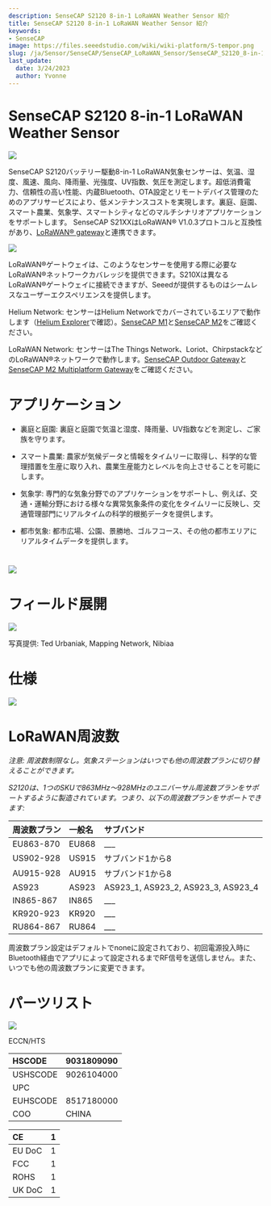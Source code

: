 ```yaml
---
description: SenseCAP S2120 8-in-1 LoRaWAN Weather Sensor 紹介
title: SenseCAP S2120 8-in-1 LoRaWAN Weather Sensor 紹介
keywords:
- SenseCAP
image: https://files.seeedstudio.com/wiki/wiki-platform/S-tempor.png
slug: /ja/Sensor/SenseCAP/SenseCAP_LoRaWAN_Sensor/SenseCAP_S2120_8-in-1_LoRaWAN_Weather_Sensor/SenseCAP_S2120_8-in-1_LoRaWAN_Weather_Sensor_Introduction
last_update:
  date: 3/24/2023
  author: Yvonne
---
```


# SenseCAP S2120 8-in-1 LoRaWAN Weather Sensor

[![](https://files.seeedstudio.com/wiki/wiki%20images/S2120%20Introduction.files/Introduction146.png)](https://www.seeedstudio.com/sensecap-s2120-lorawan-8-in-1-weather-sensor-p-5436.html)

SenseCAP S2120バッテリー駆動8-in-1 LoRaWAN気象センサーは、気温、湿度、風速、風向、降雨量、光強度、UV指数、気圧を測定します。超低消費電力、信頼性の高い性能、内蔵Bluetooth、OTA設定とリモートデバイス管理のためのアプリサービスにより、低メンテナンスコストを実現します。裏庭、庭園、スマート農業、気象学、スマートシティなどのマルチシナリオアプリケーションをサポートします。
SenseCAP S21XXはLoRaWAN® V1.0.3プロトコルと互換性があり、[LoRaWAN® gateway](https://www.seeedstudio.com/LoRaWAN-Gateway-c-1936.html)と連携できます。

![](https://files.seeedstudio.com/wiki/wiki%20images/S2120%20Introduction.files/Introduction914.png)

LoRaWAN®ゲートウェイは、このようなセンサーを使用する際に必要なLoRaWAN®ネットワークカバレッジを提供できます。S210Xは異なるLoRaWAN®ゲートウェイに接続できますが、Seeedが提供するものはシームレスなユーザーエクスペリエンスを提供します。

Helium Network: センサーはHelium Networkでカバーされているエリアで動作します（[Helium Explorer](https://explorer.helium.com/)で確認）。[SenseCAP M1](https://www.seeedstudio.com/SenseCAP-M1-LoRaWAN-Indoor-Gateway-US915-p-5023.html)と[SenseCAP M2](https://www.seeedstudio.com/SenseCAP-M2-Data-Only-LoRaWAN-Indoor-Gateway-SX1302-US915-p-5342.html)をご確認ください。

LoRaWAN Network: センサーはThe Things Network、Loriot、ChirpstackなどのLoRaWAN®ネットワークで動作します。[SenseCAP Outdoor Gateway](https://www.seeedstudio.com/LoRaWAN-Gateway-US915-p-4306.html)と[SenseCAP M2 Multiplatform Gateway](https://www.seeedstudio.com/SenseCAP-Multi-Platform-LoRaWAN-Indoor-Gateway-SX1302-US915-p-5472.html)をご確認ください。

# アプリケーション

-   裏庭と庭園: 裏庭と庭園で気温と湿度、降雨量、UV指数などを測定し、ご家族を守ります。

-   スマート農業: 農家が気候データと情報をタイムリーに取得し、科学的な管理措置を生産に取り入れ、農業生産能力とレベルを向上させることを可能にします。

-   気象学: 専門的な気象分野でのアプリケーションをサポートし、例えば、交通・運輸分野における様々な異常気象条件の変化をタイムリーに反映し、交通管理部門にリアルタイムの科学的根拠データを提供します。

-   都市気象: 都市広場、公園、景勝地、ゴルフコース、その他の都市エリアにリアルタイムデータを提供します。

# ![](https://files.seeedstudio.com/wiki/wiki%20images/S2120%20Introduction.files/Introduction3232.png)


# **フィールド展開**

![](https://files.seeedstudio.com/wiki/wiki%20images/S2120%20Introduction.files/Introduction3252.png)

写真提供: Ted Urbaniak, Mapping Network, Nibiaa

# 

# 仕様

![](https://files.seeedstudio.com/wiki/wiki%20images/S2120%20Introduction.files/Introduction3325.png)

# LoRaWAN周波数

*注意: 周波数制限なし。気象ステーションはいつでも他の周波数プランに切り替えることができます。*

*S2120は、1つのSKUで863MHz〜928MHzのユニバーサル周波数プランをサポートするように製造されています。つまり、以下の周波数プランをサポートできます:*

|周波数プラン|一般名|サブバンド|
| :- | :- | :- |
|EU863-870|EU868|___|
|US902-928|US915|サブバンド1から8|
|AU915-928|AU915|サブバンド1から8|
|AS923|AS923|AS923_1, AS923_2, AS923_3, AS923_4|
|IN865-867|IN865|___|
|KR920-923|KR920|___|
|RU864-867|RU864|___|

周波数プラン設定はデフォルトでnoneに設定されており、初回電源投入時にBluetooth経由でアプリによって設定されるまでRF信号を送信しません。また、いつでも他の周波数プランに変更できます。

# パーツリスト

![](https://files.seeedstudio.com/wiki/wiki%20images/S2120%20Introduction.files/Introduction3841.png)

ECCN/HTS

|HSCODE|9031809090|
| :- | :- |
|USHSCODE|9026104000|
|UPC||
|EUHSCODE|8517180000|
|COO|CHINA|

|CE|1|
| :- | :- |
|EU DoC|1|
|FCC|1|
|ROHS|1|
|UK DoC|1|